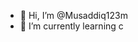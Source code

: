 - 👋 Hi, I’m @Musaddiq123m
- 🌱 I’m currently learning c
<!---
Musaddiq123m/Musaddiq123m is a ✨ special ✨ repository because its `README.md` (this file) appears on your GitHub profile.
You can click the Preview link to take a look at your changes.
--->
